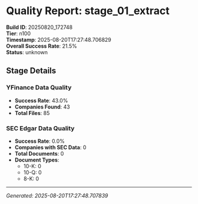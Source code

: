 # Quality Report: stage_01_extract

**Build ID**: 20250820_172748  
**Tier**: n100  
**Timestamp**: 2025-08-20T17:27:48.706829  
**Overall Success Rate**: 21.5%  
**Status**: unknown

## Stage Details

### YFinance Data Quality

- **Success Rate**: 43.0%
- **Companies Found**: 43
- **Total Files**: 85

### SEC Edgar Data Quality

- **Success Rate**: 0.0%
- **Companies with SEC Data**: 0
- **Total Documents**: 0
- **Document Types**:
  - 10-K: 0
  - 10-Q: 0
  - 8-K: 0

---
*Generated: 2025-08-20T17:27:48.707839*
